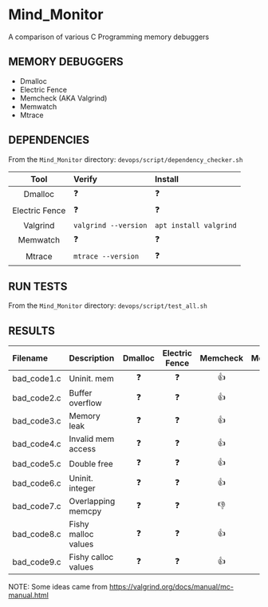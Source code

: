 # Mind_Monitor
A comparison of various C Programming memory debuggers

## MEMORY DEBUGGERS

* Dmalloc
* Electric Fence
* Memcheck (AKA Valgrind)
* Memwatch
* Mtrace

## DEPENDENCIES

From the `Mind_Monitor` directory:
`devops/script/dependency_checker.sh`

| Tool           | Verify | Install |
| :------------: | :----- | :------ |
| Dmalloc        | :question: | :question: |
| Electric Fence | :question: | :question: |
| Valgrind       | `valgrind --version` | `apt install valgrind` |
| Memwatch       | :question: | :question: |
| Mtrace         | `mtrace --version` | :question: |


## RUN TESTS

From the `Mind_Monitor` directory:
`devops/script/test_all.sh`

## RESULTS

| Filename    | Description         | Dmalloc    | Electric Fence  | Memcheck   | Memwatch   | Mtrace     |
| :---------- | :------------------ | :--------: | :-------------: | :--------: | :--------: | :--------: |
| bad_code1.c | Uninit. mem         | :question: | :question:      | :+1:       | :question: | :-1:       |
| bad_code2.c | Buffer overflow     | :question: | :question:      | :+1:       | :question: | :-1:       |
| bad_code3.c | Memory leak         | :question: | :question:      | :+1:       | :question: | :+1:       |
| bad_code4.c | Invalid mem access  | :question: | :question:      | :+1:       | :question: | :-1:       |
| bad_code5.c | Double free         | :question: | :question:      | :+1:       | :question: | :-1:       |
| bad_code6.c | Uninit. integer     | :question: | :question:      | :+1:       | :question: | :-1:       |
| bad_code7.c | Overlapping memcpy  | :question: | :question:      | :-1:       | :question: | :-1:       |
| bad_code8.c | Fishy malloc values | :question: | :question:      | :+1:       | :question: | :-1:       |
| bad_code9.c | Fishy calloc values | :question: | :question:      | :+1:       | :question: | :-1:       |


NOTE:  Some ideas came from https://valgrind.org/docs/manual/mc-manual.html
